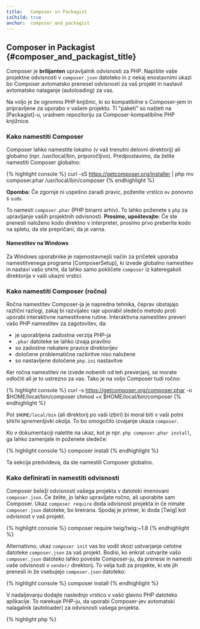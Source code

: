 ```yaml
---
title:   Composer in Packagist
isChild: true
anchor:  composer_and_packagist
---
```


## Composer in Packagist {#composer_and_packagist_title}

Composer je **brilijanten** upravljalnik odvisnosti za PHP. Napišite vaše projektne odvisnosti v `composer.json` datoteko in z nekaj enostavnimi ukazi bo Composer avtomatsko prenesel odvisnosti za vaš projekt in nastavil avtomatsko nalaganje (autoloading) za vas.

Na voljo je že ogromno PHP knjižnic, ki so kompatibilne s Composer-jem in pripravljene za uporabo v vašem projektu. Ti
"paketi" so našteti na [Packagist]-u, uradnem repozitoriju za Composer-kompatibilne PHP knjižnice.

### Kako namestiti Composer

Composer lahko namestite lokalno (v vaš trenutni delovni direktorij) ali globalno (npr. /usr/local/bin, priporočljivo). Predpostavimo, da želite namestiti Composer globalno:

{% highlight console %}
curl -sS https://getcomposer.org/installer | php
mv composer.phar /usr/local/bin/composer
{% endhighlight %}

<strong>Opomba:</strong> Če zgornje ni uspešno zaradi pravic, poženite vrstico `mv` ponovno s `sudo`.

To namesti `composer.phar` (PHP binarni arhiv). To lahko poženete s `php` za upravljanje vaših projektnih odvisnosti.
<strong>Prosimo, upoštevajte:</strong> Če ste prenesli naloženo kodo direktno v interpreter, prosimo prvo preberite kodo na spletu, da ste prepričani, da je varna.

#### Namestitev na Windows

Za Windows uporabnike je najenostavnejši način za pričetek uporaba namestitvenega programa [ComposerSetup], ki
izvede globalno namestitev in nastavi vašo `$PATH`, da lahko samo pokličete `composer` iz kateregakoli
direktorija v vaši ukazni vrstici.

### Kako namestiti Composer (ročno)

Ročna namestitev Composer-ja je napredna tehnika, čeprav obstajajo različni razlogi, zakaj
bi razvijalec raje uporabil sledečo metodo proti uporabi interaktivne namestitvene rutine. Interaktivna
namestitev preveri vašo PHP namestitev za zagotovitev, da:

- je uporabljena zadostna verzija PHP-ja
- `.phar` datoteke se lahko izvaja pravilno
- so zadostne nekatere pravice direktorijev
- določene problematične razširitve niso naložene
- so nastavljene določene `php.ini` nastavitve

Ker ročna namestitev ne izvede nobenih od teh preverjanj, se morate odločiti ali je to
ustrezno za vas. Tako je na voljo Composer tudi ročno:

{% highlight console %}
curl -s https://getcomposer.org/composer.phar -o $HOME/local/bin/composer
chmod +x $HOME/local/bin/composer
{% endhighlight %}

Pot `$HOME/local/bin` (ali direktorij po vaši izbiri) bi moral biti v vaši potni `$PATH` spremenljivki okolja.
To bo omogočilo izvajanje ukaza `composer`.

Ko v dokumentaciji naletite na ukaz, kot je npr. `php composer.phar install`, ga lahko
zamenjate in poženete sledeče:

{% highlight console %}
composer install
{% endhighlight %}

Ta sekcija predvideva, da ste namestili Composer globalno.

### Kako definirati in namestiti odvisnosti

Composer beleži odvisnosti vašega projekta v datoteki imenovani `composer.json`. Če želite, jo lahko upravljate
ročno, ali uporabite sam Composer. Ukaz `composer require` doda odvisnost projekta
in če nimate `composer.json` datoteke, bo kreirana. Spodaj je primer, ki doda [Twig]
kot odvisnost v vaš projekt.

{% highlight console %}
composer require twig/twig:~1.8
{% endhighlight %}

Alternativno, ukaz `composer init` vas bo vodil skozi ustvarjanje celotne datoteke `composer.json`
za vaš projekt. Bodisi, ko enkrat ustvarite vašo `composer.json` datoteko lahko poveste Composer-ju,
da prenese in namesti vaše odvisnosti v `vendor/` direktorij. To velja tudi za projekte,
ki ste jih prenesli in že vsebujejo `composer.json` datoteko:

{% highlight console %}
composer install
{% endhighlight %}

V nadaljevanju dodajte naslednjo vrstico v vašo glavno PHP datoteko aplikacije. To narekuje PHP-ju, da uporabi Composer-jev
avtomatski nalagalnik (autoloader) za odvisnosti vašega projekta.

{% highlight php %}
<?php
require 'vendor/autoload.php';
{% endhighlight %}

Sedaj lahko uporabite odvisnosti vašega projekta in bodo avtomatsko naložene na zahtevo.

### Posodobitev vaših odvisnosti

Composer ustvari datoteko imenovano `composer.lock`, ki shrani točno verzijo za vsak paket, ki ga je
prenesel, ko ste prvič pognali ukaz `composer install`. Če delite vaš projekt z drugimi razvijalci in je datoteka `composer.lock`
del vaše distribucije, bodo ob ukazu `composer install` dobili točno enake verzije kot vi. Za posodobitev vaših odvisnosti poženite ukaz `composer update`.

To je najbolj uporabno, ko definirate vaše verzije zahtev fleksibilno. Na primer zahtevana verzija
`~1.8` pomeni "karkoli novejše od `1.8.0`, vendar manj kot `2.0.x-dev`". Lahko uporabite tudi
nadomestni znak `*` kot pri `1.8.*`. Sedaj bo Composer ukaz `php composer.phar update` nadgradil vse vaše
odvisnosti na najnovejše verzije, ki ustrezajo omejitvam, ki ste jih definirali.

### Obvestila posodobitev

Da dobite obvestila o novih verzijah izdaj se lahko naročite na [VersionEye], spletno storitev,
ki nadzira vaše GitHub in BitBucket račune za `composer.json` datotekami in pošilja e-pošto z novimi
izdajami paketov.

### Preverjanje vaših odvisnosti za varnostnimi težavami

[Security Advisories Checker] je spletni servis in orodje za ukazno vrstico (CLI), ki bo tako preučil vašo datoteko `composer.lock`
kot vam tudi povedal, če potrebujete kakšne posodobitve za vaše odvisnosti.

### Upravljanje globalnih odvisnosti s Composer-jem

Composer lahko tudi upravlja globalne odvisnosti in njihove zagonske datoteke. Uporaba je enostavna, vse kar morate
narediti je, da dodate predpono `global` vašim ukazom. Če v primeru, da želite namestiti PHPUnit in da ga imate
na voljo globalno, bi pognali sledeči ukaz:

{% highlight console %}
composer global require phpunit/phpunit
{% endhighlight %}

To bo ustvarilo mapo `~/.composer`, kjer bodo domovale vaše globalne odvisnosti. Da imate nameščene
paketne zagonske datoteke in na voljo kjerkoli, bi potem dodali `~/.composer/vendor/bin` k vaši
spremenljivki `$PATH`.

* [Naučite se o Composer-ju]


[Packagist]: http://packagist.org/
[Twig]: http://twig.sensiolabs.org
[VersionEye]: https://www.versioneye.com/
[Security Advisories Checker]: https://security.sensiolabs.org/
[Naučite se o Composer-ju]: http://getcomposer.org/doc/00-intro.md
[ComposerSetup]: https://getcomposer.org/Composer-Setup.exe